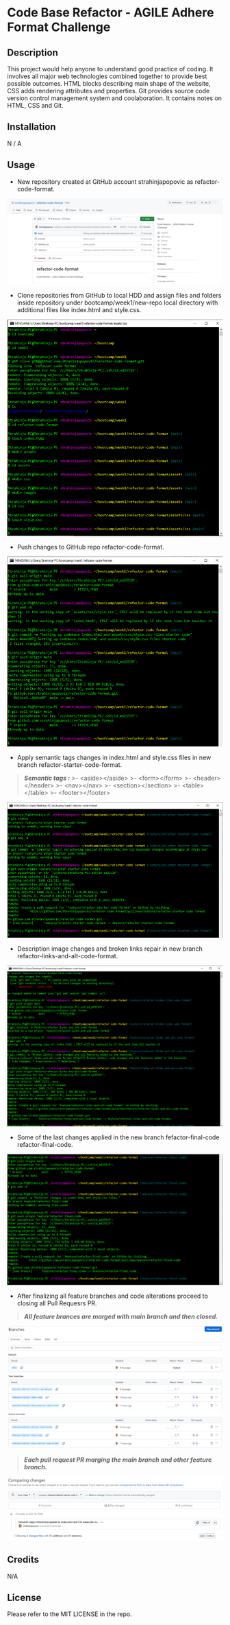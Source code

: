 # Code Base Refactor - AGILE Adhere Format Challenge

## Description

This project would help anyone to understand good practice of coding. It involves all major web technologies combined together to provide best possible outcomes. HTML blocks describing main shape of the website, CSS adds rendering attributes and properties. Git provides source code version control management system and coolaboration. It contains notes on HTML, CSS and Git.

## Installation

N / A

## Usage

- New repository created at GitHub account strahinjapopovic as refactor-code-format.

![GitHub screenshot](./assets/images/screenshots/refactor-code-format-created-github.PNG)

- Clone repositories from GitHub to local HDD and assign files and folders inside repository under bootcamp/week1/new-repo local directory with additional files like index.html and style.css.

![Git Bash screenshot](./assets/images/screenshots/mkdir-touch-direcories-and-files.PNG)

- Push changes to GitHub repo refactor-code-format.

![Git Bash screenshot](./assets/images/screenshots/settingup-codebase-files-startercode-push-origin-main.PNG)

- Apply semantic tags changes in index.html and style.css files in new branch refactor-starter-code-format. 

>***Semantic tags :***
    >- &lt;aside&gt;&lt;/aside&gt;
    >- &lt;form&gt;&lt;/form&gt;
    >- &lt;header&gt;&lt;/header&gt;
    >- &lt;nav&gt;&lt;/nav&gt;
    >- &lt;section&gt;&lt;/section&gt;
    >- &lt;table&gt;&lt;/table&gt;
    >- &lt;footer&gt;&lt;/footer&gt;

![Git Bash screenshot](./assets/images/screenshots/semantic-changes-and-css-code-changes-accordingly-in-feature-branch.PNG)

- Description image changes and broken links repair in new branch refactor-links-and-alt-code-format. 

![Git Bash screenshot](./assets/images/screenshots/links-and-alt-image-feature-branch.PNG)

- Some of the last changes applied in the new branch fefactor-final-code refactor-final-code. 

![Git Bash screenshot](./assets/images/screenshots/last-changes-html-and-css-final.PNG)

- After finalizing all feature branches and code alterations proceed to closing all Pull Requesrs PR.

>***All feature brances are marged with main branch and then closed.***

![GitHub screenshot](./assets/images/screenshots/branches.PNG)

>***Each pull request PR marging the main branch and other feature branch.***

![GitHub screenshot](./assets/images/screenshots/PullRequest.PNG) 

## Credits

N/A

## License

Please refer to the MIT LICENSE in the repo.